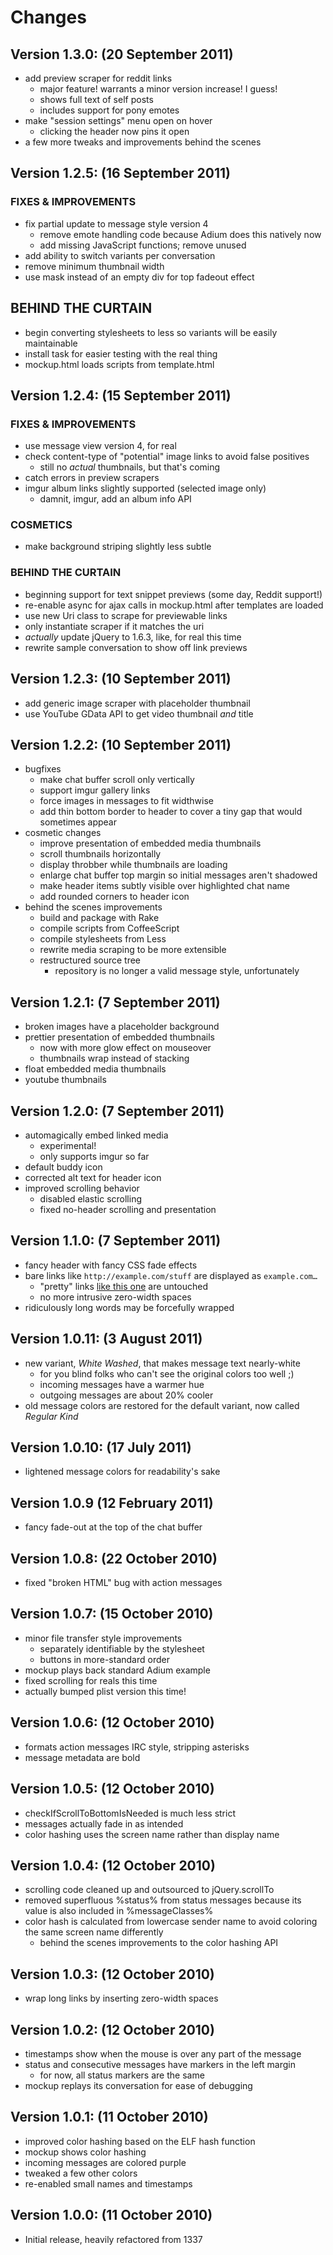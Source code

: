 # Changes

## Version 1.3.0: (20 September 2011)
* add preview scraper for reddit links
  * major feature! warrants a minor version increase! I guess!
  * shows full text of self posts
  * includes support for pony emotes [](/joy)
* make "session settings" menu open on hover
  * clicking the header now pins it open
* a few more tweaks and improvements behind the scenes

## Version 1.2.5: (16 September 2011)
### FIXES & IMPROVEMENTS
* fix partial update to message style version 4
  * remove emote handling code because Adium does this natively now
  * add missing JavaScript functions; remove unused
* add ability to switch variants per conversation
* remove minimum thumbnail width
* use mask instead of an empty div for top fadeout effect

## BEHIND THE CURTAIN
* begin converting stylesheets to less so variants will be easily maintainable
* install task for easier testing with the real thing
* mockup.html loads scripts from template.html

## Version 1.2.4: (15 September 2011)
### FIXES & IMPROVEMENTS
* use message view version 4, for real
* check content-type of "potential" image links to avoid false positives
  * still no _actual_ thumbnails, but that's coming
* catch errors in preview scrapers
* imgur album links slightly supported (selected image only)
  * damnit, imgur, add an album info API

### COSMETICS
* make background striping slightly less subtle

### BEHIND THE CURTAIN
* beginning support for text snippet previews (some day, Reddit support!)
* re-enable async for ajax calls in mockup.html after templates are loaded
* use new Uri class to scrape for previewable links
* only instantiate scraper if it matches the uri
* _actually_ update jQuery to 1.6.3, like, for real this time
* rewrite sample conversation to show off link previews

## Version 1.2.3: (10 September 2011)
* add generic image scraper with placeholder thumbnail
* use YouTube GData API to get video thumbnail _and_ title

## Version 1.2.2: (10 September 2011)
* bugfixes
    * make chat buffer scroll only vertically
    * support imgur gallery links
    * force images in messages to fit widthwise
    * add thin bottom border to header to cover a tiny gap that would 
      sometimes appear
* cosmetic changes
    * improve presentation of embedded media thumbnails
    * scroll thumbnails horizontally
    * display throbber while thumbnails are loading
    * enlarge chat buffer top margin so initial messages aren't shadowed
    * make header items subtly visible over highlighted chat name
    * add rounded corners to header icon
* behind the scenes improvements
    * build and package with Rake
    * compile scripts from CoffeeScript
    * compile stylesheets from Less
    * rewrite media scraping to be more extensible
    * restructured source tree
        * repository is no longer a valid message style, unfortunately

## Version 1.2.1: (7 September 2011)
* broken images have a placeholder background
* prettier presentation of embedded thumbnails
    * now with more glow effect on mouseover
    * thumbnails wrap instead of stacking
* float embedded media thumbnails
* youtube thumbnails

## Version 1.2.0: (7 September 2011)
* automagically embed linked media
    * experimental!
    * only supports imgur so far
* default buddy icon
* corrected alt text for header icon
* improved scrolling behavior
    * disabled elastic scrolling
    * fixed no-header scrolling and presentation

## Version 1.1.0: (7 September 2011)
* fancy header with fancy CSS fade effects
* bare links like `http://example.com/stuff` are displayed as `example.com…`
    * "pretty" links [like this one](#) are untouched
    * no more intrusive zero-width spaces
* ridiculously long words may be forcefully wrapped

## Version 1.0.11: (3 August 2011)
* new variant, _White Washed_, that makes message text nearly-white
	* for you blind folks who can't see the original colors too well ;)
  * incoming messages have a warmer hue
  * outgoing messages are about 20% cooler
* old message colors are restored for the default variant, now called
  _Regular Kind_

## Version 1.0.10: (17 July 2011)
* lightened message colors for readability's sake

## Version 1.0.9 (12 February 2011)
* fancy fade-out at the top of the chat buffer

## Version 1.0.8: (22 October 2010)
* fixed "broken HTML" bug with action messages

## Version 1.0.7: (15 October 2010)
* minor file transfer style improvements
    * separately identifiable by the stylesheet
    * buttons in more-standard order
* mockup plays back standard Adium example
* fixed scrolling for reals this time
* actually bumped plist version this time!

## Version 1.0.6: (12 October 2010)
* formats action messages IRC style, stripping asterisks
* message metadata are bold

## Version 1.0.5: (12 October 2010)
* checkIfScrollToBottomIsNeeded is much less strict
* messages actually fade in as intended
* color hashing uses the screen name rather than display name

## Version 1.0.4: (12 October 2010)
* scrolling code cleaned up and outsourced to jQuery.scrollTo
* removed superfluous %status% from status messages because its value is also
  included in %messageClasses%
* color hash is calculated from lowercase sender name to avoid coloring the
  same screen name differently
    * behind the scenes improvements to the color hashing API

## Version 1.0.3: (12 October 2010)
* wrap long links by inserting zero-width spaces

## Version 1.0.2: (12 October 2010)
* timestamps show when the mouse is over any part of the message
* status and consecutive messages have markers in the left margin
    * for now, all status markers are the same
* mockup replays its conversation for ease of debugging

## Version 1.0.1: (11 October 2010)
* improved color hashing based on the ELF hash function
* mockup shows color hashing
* incoming messages are colored purple
* tweaked a few other colors
* re-enabled small names and timestamps

## Version 1.0.0: (11 October 2010)
* Initial release, heavily refactored from 1337
